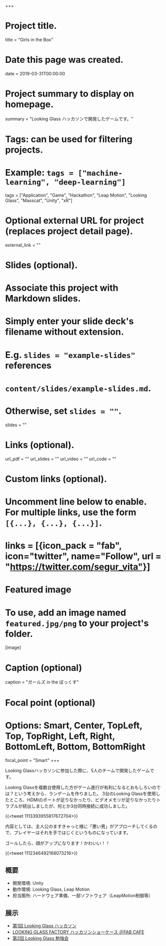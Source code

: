 +++
# Project title.
title = "Girls in the Box"

# Date this page was created.
date = 2019-03-31T00:00:00

# Project summary to display on homepage.
summary = "Looking Glass ハッカソンで開発したゲームです。"

# Tags: can be used for filtering projects.
# Example: `tags = ["machine-learning", "deep-learning"]`
tags = ["Application", "Game", "Hackathon", "Leap Motion", "Looking Glass", "Masscat", "Unity", "xR"]

# Optional external URL for project (replaces project detail page).
external_link = ""

# Slides (optional).
#   Associate this project with Markdown slides.
#   Simply enter your slide deck's filename without extension.
#   E.g. `slides = "example-slides"` references 
#   `content/slides/example-slides.md`.
#   Otherwise, set `slides = ""`.
slides = ""

# Links (optional).
url_pdf = ""
url_slides = ""
url_video = ""
url_code = ""

# Custom links (optional).
#   Uncomment line below to enable. For multiple links, use the form `[{...}, {...}, {...}]`.
# links = [{icon_pack = "fab", icon="twitter", name="Follow", url = "https://twitter.com/segur_vita"}]

# Featured image
# To use, add an image named `featured.jpg/png` to your project's folder. 
[image]
  # Caption (optional)
  caption = "ガールズ in the ぼっくす"

  # Focal point (optional)
  # Options: Smart, Center, TopLeft, Top, TopRight, Left, Right, BottomLeft, Bottom, BottomRight
  focal_point = "Smart"
+++


Looking Glassハッカソンに参加した際に、5人のチームで開発したゲームです。

Looking Glassを複数台使用した方がゲーム進行が有利になるとおもしろいのでは？という考えから、ランゲームを作りました。
3台のLooking Glassを使用したところ、HDMIのポートが足りなかったり、ビデオメモリが足りなかったりトラブルが続出しましたが、何とか3台同時接続に成功しました。

{{<tweet 1113393955817672704>}}

内容としては、主人公のますきゃっと様に「悪い男」がアプローチしてくるので、プレイヤーはそれを手ではじくというものになっています。

ゴールしたら、顔がアップになります！かわいい！！

{{<tweet 1112346492168073216>}}



## 概要

- 開発環境: Unity
- 動作環境: Looking Glass, Leap Motion
- 担当箇所: ハードウェア準備、一部ソフトウェア（LeapMotion制御等）


## 展示

- [第1回 Looking Glass ハッカソン](https://lookingglass.connpass.com/event/119022/)
- [LOOKING GLASS FACTORY ハッカソンショーケース ＠FAB CAFE](https://lookingglassfactory.com/events/looking-glass-factory-fab-cafe)
- [第2回 Looking Glass 勉強会](https://lookingglass.connpass.com/event/123727/)




